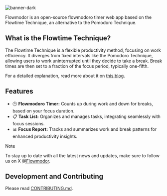 ![banner-dark](https://github.com/flowmodor/flowmodor/assets/74842863/93f7892e-2e94-4239-809b-1d76a2666c5e)

Flowmodor is an open-source flowmodoro timer web app based on the Flowtime Technique, an alternative to the Pomodoro Technique.

## What is the Flowtime Technique?

The Flowtime Technique is a flexible productivity method, focusing on work efficiency. It diverges from fixed intervals like the Pomodoro Technique, allowing users to work uninterrupted until they decide to take a break. Break times are then set to a fraction of the focus period, typically one-fifth.

For a detailed explanation, read more about it on [this blog](https://flowmodor.com/blog/flowtime-technique-the-best-pomodoro-alternative-for-time-management).

## Features

- 🕒 **Flowmodoro Timer:** Counts up during work and down for breaks, based on your focus duration.
- 📋 **Task List:** Organizes and manages tasks, integrating seamlessly with focus sessions.
- 📊 **Focus Report:** Tracks and summarizes work and break patterns for enhanced productivity insights.

> [!NOTE]
> To stay up to date with all the latest news and updates, make sure to follow us on X [@Flowmodor](https://twitter.com/flowmodor).

## Development and Contributing

Please read [CONTRIBUTING.md](https://github.com/flowmodor/flowmodor/blob/main/CONTRIBUTING.md).
